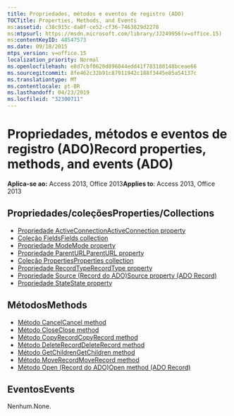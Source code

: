 ```yaml
---
title: Propriedades, métodos e eventos de registro (ADO)
TOCTitle: Properties, Methods, and Events
ms:assetid: c38c915c-da8f-ce52-cf36-7463829d2278
ms:mtpsurl: https://msdn.microsoft.com/library/JJ249956(v=office.15)
ms:contentKeyID: 48547573
ms.date: 09/18/2015
mtps_version: v=office.15
localization_priority: Normal
ms.openlocfilehash: e8d7cbf0620d896044edd41f783180148bceae66
ms.sourcegitcommit: 8fe462c32b91c87911942c188f3445e85a54137c
ms.translationtype: MT
ms.contentlocale: pt-BR
ms.lasthandoff: 04/23/2019
ms.locfileid: "32300711"
---
```

# <a name="record-properties-methods-and-events-ado"></a><span data-ttu-id="ec14d-102">Propriedades, métodos e eventos de registro (ADO)</span><span class="sxs-lookup"><span data-stu-id="ec14d-102">Record properties, methods, and events (ADO)</span></span>

<span data-ttu-id="ec14d-103">**Aplica-se ao:** Access 2013, Office 2013</span><span class="sxs-lookup"><span data-stu-id="ec14d-103">**Applies to**: Access 2013, Office 2013</span></span>

## <a name="propertiescollections"></a><span data-ttu-id="ec14d-104">Propriedades/coleções</span><span class="sxs-lookup"><span data-stu-id="ec14d-104">Properties/Collections</span></span>

- [<span data-ttu-id="ec14d-105">Propriedade ActiveConnection</span><span class="sxs-lookup"><span data-stu-id="ec14d-105">ActiveConnection property</span></span>](activeconnection-property-ado.md)
- [<span data-ttu-id="ec14d-106">Coleção Fields</span><span class="sxs-lookup"><span data-stu-id="ec14d-106">Fields collection</span></span>](fields-collection-ado.md)
- [<span data-ttu-id="ec14d-107">Propriedade Mode</span><span class="sxs-lookup"><span data-stu-id="ec14d-107">Mode property</span></span>](mode-property-ado.md)
- [<span data-ttu-id="ec14d-108">Propriedade ParentURL</span><span class="sxs-lookup"><span data-stu-id="ec14d-108">ParentURL property</span></span>](parenturl-property-ado.md)
- [<span data-ttu-id="ec14d-109">Coleção Properties</span><span class="sxs-lookup"><span data-stu-id="ec14d-109">Properties collection</span></span>](properties-collection-ado.md)
- [<span data-ttu-id="ec14d-110">Propriedade RecordType</span><span class="sxs-lookup"><span data-stu-id="ec14d-110">RecordType property</span></span>](recordtype-property-ado.md)
- [<span data-ttu-id="ec14d-111">Propriedade Source (Record do ADO)</span><span class="sxs-lookup"><span data-stu-id="ec14d-111">Source property (ADO Record)</span></span>](source-property-ado-record.md)
- [<span data-ttu-id="ec14d-112">Propriedade State</span><span class="sxs-lookup"><span data-stu-id="ec14d-112">State property</span></span>](state-property-ado.md)


## <a name="methods"></a><span data-ttu-id="ec14d-113">Métodos</span><span class="sxs-lookup"><span data-stu-id="ec14d-113">Methods</span></span>

- [<span data-ttu-id="ec14d-114">Método Cancel</span><span class="sxs-lookup"><span data-stu-id="ec14d-114">Cancel method</span></span>](cancel-method-ado.md)
- [<span data-ttu-id="ec14d-115">Método Close</span><span class="sxs-lookup"><span data-stu-id="ec14d-115">Close method</span></span>](close-method-ado.md)
- [<span data-ttu-id="ec14d-116">Método CopyRecord</span><span class="sxs-lookup"><span data-stu-id="ec14d-116">CopyRecord method</span></span>](copyrecord-method-ado.md)
- [<span data-ttu-id="ec14d-117">Método DeleteRecord</span><span class="sxs-lookup"><span data-stu-id="ec14d-117">DeleteRecord method</span></span>](deleterecord-method-ado.md)
- [<span data-ttu-id="ec14d-118">Método GetChildren</span><span class="sxs-lookup"><span data-stu-id="ec14d-118">GetChildren method</span></span>](getchildren-method-ado.md)
- [<span data-ttu-id="ec14d-119">Método MoveRecord</span><span class="sxs-lookup"><span data-stu-id="ec14d-119">MoveRecord method</span></span>](moverecord-method-ado.md)
- [<span data-ttu-id="ec14d-120">Método Open (Record do ADO)</span><span class="sxs-lookup"><span data-stu-id="ec14d-120">Open method (ADO Record)</span></span>](open-method-ado-record.md)

## <a name="events"></a><span data-ttu-id="ec14d-121">Eventos</span><span class="sxs-lookup"><span data-stu-id="ec14d-121">Events</span></span>

<span data-ttu-id="ec14d-122">Nenhum.</span><span class="sxs-lookup"><span data-stu-id="ec14d-122">None.</span></span>

